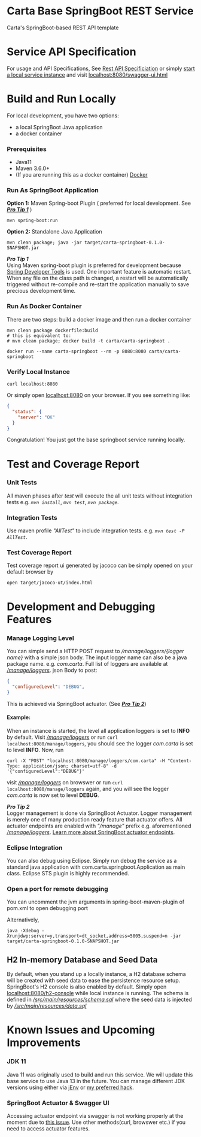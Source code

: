 # Carta Base SpringBoot REST Service
Carta's SpringBoot-based REST API template

# Service API Specification
For usage and API Specifications, See [Rest API Specificiation](docs/REST_API_SPEC.md) or simply [start a local service instance](#run-locally) and visit [localhost:8080/swagger-ui.html](http://localhost:8080/swagger-ui.html)

# <a name="run-locally">Build and Run Locally</a>
For local development, you have two options:
- a local SpringBoot Java application
- a docker container

### Prerequisites
- Java11
- Maven 3.6.0+
- (If you are running this as a docker container) [Docker](https://runnable.com/docker/install-docker-on-macos)

### Run As SpringBoot Application
**Option 1:** Maven Spring-boot Plugin ( preferred for local development. See **_[Pro Tip 1](#pro-tip-1)_** )
```
mvn spring-boot:run
```
**Option 2:** Standalone Java Application
```
mvn clean package; java -jar target/carta-springboot-0.1.0-SNAPSHOT.jar
```

**_<span style="color:pink"><a name="pro-tip-1">Pro Tip 1</a><br/></span>_**
Using Maven spring-boot plugin is preferred for development because [Spring Developer Tools](https://docs.spring.io/spring-boot/docs/current/reference/html/using-boot-devtools.html) is used. One important feature is automatic restart. When any file on the class path is changed, a restart will be automatically triggered without re-compile and re-start the application manually to save precious development time.

### Run As Docker Container
There are two steps: build a docker image and then run a docker container

```shell
mvn clean package dockerfile:build
# this is equivalent to:
# mvn clean package; docker build -t carta/carta-springboot .

docker run --name carta-springboot --rm -p 8080:8080 carta/carta-springboot
```

### Verify Local Instance
```shell
curl localhost:8080
```
Or simply open [localhost:8080](localhost:8080) on your browser.
If you see something like:
```json
{
  "status": {
    "server": "OK"
  }
}
```

Congratulation! You just got the base springboot service running locally.

# Test and Coverage Report

### Unit Tests
All maven phases after _test_ will execute the all unit tests without integration tests e.g. _`mvn install`_, _`mvn test`_, _`mvn package`_.

### Integration Tests
Use maven profile _"AllTest"_ to include integration tests. e.g. _`mvn test -P AllTest`_.

### Test Coverage Report
Test coverage report ui generated by jacoco can be simply opened on your default browser by
```shell
open target/jacoco-ut/index.html
```

# Development and Debugging Features
### Manage Logging Level
You can simple send a HTTP POST request to _/manage/loggers/{logger name}_ with a simple json body.
The input logger name can also be a java package name. e.g. _com.carta_. Full list of loggers are available at _[/manage/loggers](localhost:8080/manage/loggers)_.
json Body to post:
```json
{
  "configuredLevel": "DEBUG",
}
```
This is achieved via SpringBoot actuator. (See **_[Pro Tip 2](#pro-tip-2)_**)
#### Example:
When an instance is started, the level all application loggers is set to **INFO** by default.
Visit _[/manage/loggers](localhost:8080/manage/loggers)_ or run `curl localhost:8080/manage/loggers`, you should see the logger _com.carta_ is set to level **INFO**.
Now, run
```shell
curl -X "POST" "localhost:8080/manage/loggers/com.carta" -H "Content-Type: application/json; charset=utf-8" -d '{"configuredLevel":"DEBUG"}'
```
visit _[/manage/loggers](localhost:8080/manage/loggers)_ on browswer or run `curl localhost:8080/manage/loggers` again, and you will see the logger _com.carta_ is now set to level **DEBUG**.

**_<span style="color:pink"><a name="pro-tip-2">Pro Tip 2</a><br/></span>_**
Logger management is done via SpringBoot Actuator. Logger management is merely one of many production ready feature that actuator offers. All actuator endpoints are enabled with _"/manage"_ prefix e.g. aforementioned _[/manage/loggers](localhost:8080/manage/loggers)_. [Learn more about SpringBoot actuator endpoints](https://docs.spring.io/spring-boot/docs/current/reference/html/production-ready-endpoints.html).

### Eclipse Integration
You can also debug using Eclipse. Simply run debug the service as a standard java application with com.carta.springboot.Application as main class. Eclipse STS plugin is highly recommended.

### Open a port for remote debugging
You can uncomment the jvm arguments in spring-boot-maven-plugin of pom.xml to open debugging port

Alternatively,
```shell
java -Xdebug -Xrunjdwp:server=y,transport=dt_socket,address=5005,suspend=n -jar target/carta-springboot-0.1.0-SNAPSHOT.jar
```

## H2 In-memory Database and Seed Data
By default, when you stand up a locally instance, a H2 database schema will be created with seed data to ease the persistence resource setup.
SpringBoot's H2 console is also enabled by default. Simply open [localhost:8080/h2-console](localhost:8080/h2-console) while local instance is running.
The schema is defined in _[/src/main/resources/schema.sql](/src/main/resources/schema.sql)_ where the seed data is injected by _[/src/main/resources/data.sql](/src/main/resources/data.sql)_

# Known Issues and Upcoming Improvements
### JDK 11
Java 11 was originally used to build and run this service. We will update this base service to use Java 13 in the future. You can manage different JDK versions using either via [jEnv](http://www.jenv.be/) or [my preferred hack](docs/ManageMultipleJavas.md).

### SpringBoot Actuator & Swagger UI
Accessing actuator endpoint via swagger is not working properly at the moment due to [this issue](https://github.com/springfox/springfox/issues/2390). Use other methods(curl, browswer etc.) if you need to access actuator features.

